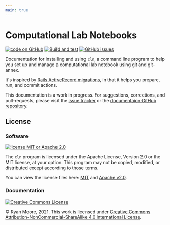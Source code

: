 ```yaml
---
main: true
---
```


# Computational Lab Notebooks

[![code on GitHub](https://img.shields.io/badge/code-GitHub-blue)](https://github.com/mooreryan/computational_lab_notebooks) [![Build and test](https://github.com/mooreryan/computational_lab_notebooks/actions/workflows/build_and_test.yml/badge.svg)](https://github.com/mooreryan/computational_lab_notebooks/actions/workflows/build_and_test.yml) [![GitHub issues](https://img.shields.io/github/issues/mooreryan/computational_lab_notebooks)](https://github.com/mooreryan/computational_lab_notebooks/issues)

Documentation for installing and using `cln`, a command line program to
help you set up and manage a computational lab notebook using git and
git-annex.

It's inspired by [Rails ActiveRecord
migrations](https://guides.rubyonrails.org/active_record_migrations.html#running-migrations),
in that it helps you prepare, run, and commit actions.

This documentation is a work in progress.  For suggestions,
corrections, and pull-requests, please visit the [issue
tracker](https://github.com/mooreryan/cln_docs/issues) or the
[documentaion GitHub
repository](https://github.com/mooreryan/cln_docs).

## License

### Software

[![license MIT or Apache 2.0](https://img.shields.io/badge/license-MIT%20or%20Apache%202.0-blue)](https://github.com/mooreryan/computational_lab_notebooks)

The `cln` program is licensed under the Apache License, Version 2.0 or
the MIT license, at your option. This program may not be copied,
modified, or distributed except according to those terms.

You can view the license files here: [MIT](https://github.com/mooreryan/computational_lab_notebooks/blob/master/LICENSE-MIT.txt) and [Apache v2.0](https://github.com/mooreryan/computational_lab_notebooks/blob/master/LICENSE-APACHE.txt).

### Documentation

<a rel="license" href="http://creativecommons.org/licenses/by-nc-sa/4.0/"><img alt="Creative Commons License" src="https://i.creativecommons.org/l/by-nc-sa/4.0/88x31.png" /></a>

© Ryan Moore, 2021.  This work is licensed under [Creative Commons
Attribution-NonCommercial-ShareAlike 4.0 International
License](https://creativecommons.org/licenses/by-nc-sa/4.0/).
